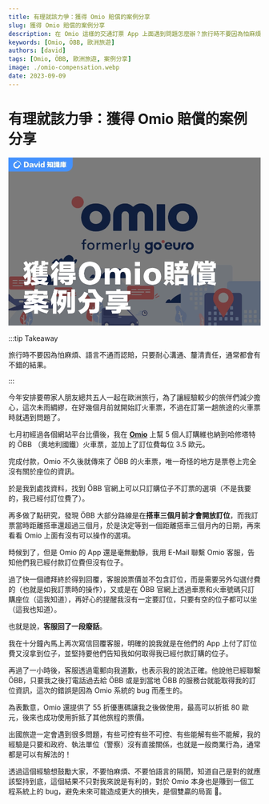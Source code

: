 ```yaml
---
title: 有理就該力爭：獲得 Omio 賠償的案例分享
slug: 獲得 Omio 賠償的案例分享
description: 在 Omio 這樣的交通訂票 App 上面遇到問題怎麼辦？旅行時不要因為怕麻煩、語言不通而認賠，只要耐心溝通、釐清責任，通常都會有不錯的結果。
keywords: [Omio, ÖBB, 歐洲旅遊]
authors: [david]
tags: [Omio, ÖBB, 歐洲旅遊, 案例分享]
image: ./omio-compensation.webp
date: 2023-09-09
---
```


# 有理就該力爭：獲得 Omio 賠償的案例分享

![給台灣人的 Wise 網銀全攻略封面圖](./omio-compensation.webp)

<!--truncate-->

:::tip Takeaway

旅行時不要因為怕麻煩、語言不通而認賠，只要耐心溝通、釐清責任，通常都會有不錯的結果。

:::

今年安排要帶家人朋友總共五人一起在歐洲旅行，為了讓經驗較少的旅伴們減少擔心，這次未雨綢繆，在好幾個月前就開始訂火車票，不過在訂第一趟旅途的火車票時就遇到問題了。

七月初經過各個網站平台比價後，我在 [**Omio**](https://www.omio.com/refer-a-friend?ic=hsincc2w1b1r) 上幫 5 個人訂購維也納到哈修塔特的 ÖBB （奧地利國鐵）火車票，並加上了訂位費每位 3.5 歐元。

完成付款，Omio 不久後就傳來了 ÖBB 的火車票，唯一奇怪的地方是票卷上完全沒有關於座位的資訊。

於是我到處找資料，找到 ÖBB 官網上可以只訂購位子不訂票的選項（不是我要的，我已經付訂位費了）。

再多做了點研究，發現 ÖBB 大部分路線是在**搭車三個月前才會開放訂位**，而我訂票當時距離搭車還超過三個月，於是決定等到一個距離搭車三個月內的日期，再來看看 Omio 上面有沒有可以操作的選項。

時候到了，但是 Omio 的 App 還是毫無動靜，我用 E-Mail 聯繫 Omio 客服，告知他們我已經付款訂位費但沒有位子。

過了快一個禮拜終於得到回覆，客服說票價並不包含訂位，而是需要另外勾選付費的（也就是如我訂票時的操作），又或是在 ÖBB 官網上透過車票和火車號碼只訂購座位（這我知道），再好心的提醒我沒有一定要訂位，只要有空的位子都可以坐（這我也知道）。

也就是說，**客服回了一段廢話**。

我在十分鐘內馬上再次寫信回覆客服，明確的說我就是在他們的 App 上付了訂位費又沒拿到位子，並堅持要他們告知我如何取得我已經付款訂購的位子。

再過了一小時後，客服透過電郵向我道歉，也表示我的說法正確。他說他已經聯繫 ÖBB，只要我之後打電話過去給 ÖBB 或是到當地 ÖBB 的服務台就能取得我的訂位資訊，這次的錯誤是因為 Omio 系統的 bug 而產生的。

為表歉意，Omio 還提供了 55 折優惠碼讓我之後做使用，最高可以折抵 80 歐元，後來也成功使用折抵了其他旅程的票價。

出國旅遊一定會遇到很多問題，有些可控有些不可控、有些能解有些不能解，我的經驗是只要和政府、執法單位（警察）沒有直接關係，也就是一般商業行為，通常都是可以有解法的！

透過這個經驗想鼓勵大家，不要怕麻煩、不要怕語言的隔閡，知道自己是對的就應該堅持到底，這個結果不只對我來說是有利的，對於 Omio 本身也是賺到一個工程系統上的 bug，避免未來可能造成更大的損失，是個雙贏的局面 🎉。